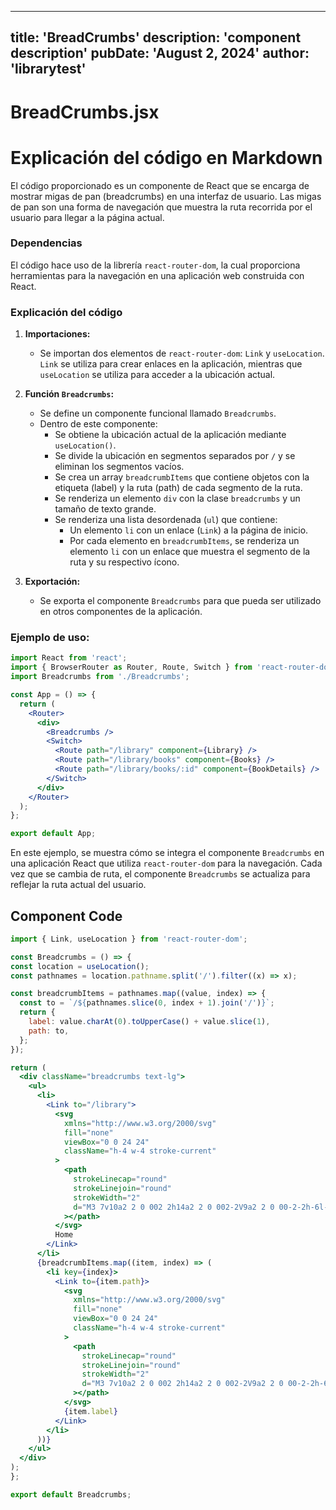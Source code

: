 ---
  title: 'BreadCrumbs'
  description: 'component description'
  pubDate: 'August 2, 2024'
  author: 'librarytest'
  ---
  
  
  
  # BreadCrumbs.jsx
  # Explicación del código en Markdown

El código proporcionado es un componente de React que se encarga de mostrar migas de pan (breadcrumbs) en una interfaz de usuario. Las migas de pan son una forma de navegación que muestra la ruta recorrida por el usuario para llegar a la página actual.

### Dependencias
El código hace uso de la librería `react-router-dom`, la cual proporciona herramientas para la navegación en una aplicación web construida con React.

### Explicación del código
1. **Importaciones:**
   - Se importan dos elementos de `react-router-dom`: `Link` y `useLocation`. `Link` se utiliza para crear enlaces en la aplicación, mientras que `useLocation` se utiliza para acceder a la ubicación actual.
   
2. **Función `Breadcrumbs`:**
   - Se define un componente funcional llamado `Breadcrumbs`.
   - Dentro de este componente:
     - Se obtiene la ubicación actual de la aplicación mediante `useLocation()`.
     - Se divide la ubicación en segmentos separados por `/` y se eliminan los segmentos vacíos.
     - Se crea un array `breadcrumbItems` que contiene objetos con la etiqueta (label) y la ruta (path) de cada segmento de la ruta.
     - Se renderiza un elemento `div` con la clase `breadcrumbs` y un tamaño de texto grande.
     - Se renderiza una lista desordenada (`ul`) que contiene:
       - Un elemento `li` con un enlace (`Link`) a la página de inicio.
       - Por cada elemento en `breadcrumbItems`, se renderiza un elemento `li` con un enlace que muestra el segmento de la ruta y su respectivo ícono.

3. **Exportación:**
   - Se exporta el componente `Breadcrumbs` para que pueda ser utilizado en otros componentes de la aplicación.

### Ejemplo de uso:
```jsx
import React from 'react';
import { BrowserRouter as Router, Route, Switch } from 'react-router-dom';
import Breadcrumbs from './Breadcrumbs';

const App = () => {
  return (
    <Router>
      <div>
        <Breadcrumbs />
        <Switch>
          <Route path="/library" component={Library} />
          <Route path="/library/books" component={Books} />
          <Route path="/library/books/:id" component={BookDetails} />
        </Switch>
      </div>
    </Router>
  );
};

export default App;
```

En este ejemplo, se muestra cómo se integra el componente `Breadcrumbs` en una aplicación React que utiliza `react-router-dom` para la navegación. Cada vez que se cambia de ruta, el componente `Breadcrumbs` se actualiza para reflejar la ruta actual del usuario.
  
  ## Component Code
  ```jsx
  import { Link, useLocation } from 'react-router-dom';

const Breadcrumbs = () => {
  const location = useLocation();
  const pathnames = location.pathname.split('/').filter((x) => x);

  const breadcrumbItems = pathnames.map((value, index) => {
    const to = `/${pathnames.slice(0, index + 1).join('/')}`;
    return {
      label: value.charAt(0).toUpperCase() + value.slice(1),
      path: to,
    };
  });

  return (
    <div className="breadcrumbs text-lg">
      <ul>
        <li>
          <Link to="/library">
            <svg
              xmlns="http://www.w3.org/2000/svg"
              fill="none"
              viewBox="0 0 24 24"
              className="h-4 w-4 stroke-current"
            >
              <path
                strokeLinecap="round"
                strokeLinejoin="round"
                strokeWidth="2"
                d="M3 7v10a2 2 0 002 2h14a2 2 0 002-2V9a2 2 0 00-2-2h-6l-2-2H5a2 2 0 00-2 2z"
              ></path>
            </svg>
            Home
          </Link>
        </li>
        {breadcrumbItems.map((item, index) => (
          <li key={index}>
            <Link to={item.path}>
              <svg
                xmlns="http://www.w3.org/2000/svg"
                fill="none"
                viewBox="0 0 24 24"
                className="h-4 w-4 stroke-current"
              >
                <path
                  strokeLinecap="round"
                  strokeLinejoin="round"
                  strokeWidth="2"
                  d="M3 7v10a2 2 0 002 2h14a2 2 0 002-2V9a2 2 0 00-2-2h-6l-2-2H5a2 2 0 00-2 2z"
                ></path>
              </svg>
              {item.label}
            </Link>
          </li>
        ))}
      </ul>
    </div>
  );
};

export default Breadcrumbs;
  ```
  